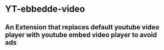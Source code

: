 ﻿# YT-ebbedde-video
## An Extension that replaces default youtube video player with youtube embed video player to avoid ads
